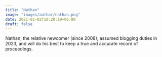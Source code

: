 ```yaml
---
title: "Nathan"
image: "images/author/nathan.png"
date: 2021-02-02T10:20:19+06:00
draft: false
---
```


Nathan, the relative newcomer (since 2008), assumed blogging duties in 2023, and will do his best to keep a true and accurate record of proceedings.